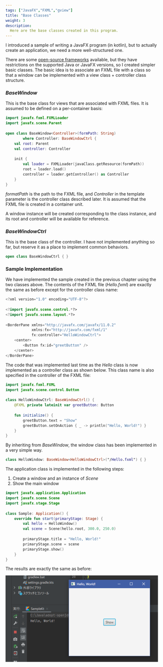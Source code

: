 ```yaml
---
tags: ["JavaFX","FXML","gview"]
title: "Base Classes"
weight: 3
description:
  Here are the base classes created in this program.
---
```


I introduced a sample of writing a JavaFX program (in kotlin), but to actually create an application, we need a more well-structured one.

There are some [open-source frameworks](https://edvin.gitbooks.io/tornadofx-guide/content/) available, but they have restrictions on the supported Java or JavaFX versions, so I created simpler basic classes.
The basic idea is to associate an FXML file with a class so that a window can be implemented with a view class + controller class structure.

### *BaseWindow*

This is the base class for views that are associated with FXML files. It is assumed to be defined on a per-container basis:

```kotlin
import javafx.fxml.FXMLLoader
import javafx.scene.Parent

open class BaseWindow<Controller>(formPath: String)
		where Controller: BaseWindowCtrl {
	val root: Parent
	val controller: Controller

	init {
		val loader = FXMLLoader(javaClass.getResource(formPath))
		root = loader.load()
		controller = loader.getController() as Controller
	}
}
```

*formatPath* is the path to the FXML file, and *Controller* in the template parameter is the controller class described later.
It is assumed that the FXML file is created in a container unit.

A window instance will be created corresponding to the class instance, and its root and controller will be available for reference.

### *BaseWindowCtrl*

This is the base class of the controller.
I have not implemented anything so far, but reserve it as a place to implement common behaviors.

```kotlin
open class BaseWindowCtrl { }
```

### Sample Implementation

We have implemented the sample created in the previous chapter using the two classes above.
The contents of the FXML file (*Hello.fxml*) are exactly the same as before except for the controller class name:

```kotlin
<?xml version="1.0" encoding="UTF-8"?>

<?import javafx.scene.control.*?>
<?import javafx.scene.layout.*?>

<BorderPane xmlns="http://javafx.com/javafx/11.0.2"
            xmlns:fx="http://javafx.com/fxml/1"
            fx:controller="HelloWindowCtrl">
    <center>
        <Button fx:id="greetButton" />
    </center>
</BorderPane>
```

The code that was implemented last time as the *Hello* class is now implemented as a controller class as shown below.
This class name is also specified in the controller of the FXML file:

```kotlin
import javafx.fxml.FXML
import javafx.scene.control.Button

class HelloWindowCtrl: BaseWindowCtrl() {
	@FXML private lateinit var greetButton: Button

	fun initialize() {
		greetButton.text = "Show"
		greetButton.setOnAction { _ -> println("Hello, World!") }
	}
}
```

By inheriting from *BaseWindow*, the window class has been implemented in a very simple way.

```kotlin
class HelloWindow: BaseWindow<HelloWindowCtrl>("/Hello.fxml") { }
```

The application class is implemented in the following steps:
1. Create a window and an instance of *Scene*
1. Show the main window

```kotlin
import javafx.application.Application
import javafx.scene.Scene
import javafx.stage.Stage

class Sample: Application() {
	override fun start(primaryStage: Stage) {
		val hello = HelloWindow()
		val scene = Scene(hello.root, 300.0, 250.0)

		primaryStage.title = "Hello, World!"
		primaryStage.scene = scene
		primaryStage.show()
	}
}
```

The results are exactly the same as before:

![Hello, World](javafx_3.png)
